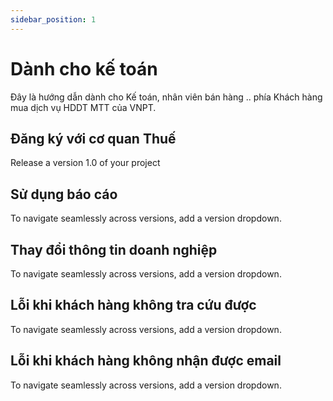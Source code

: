 ```yaml
---
sidebar_position: 1
---
```


# Dành cho kế toán

Đây là hướng dẫn dành cho Kế toán, nhân viên bán hàng .. phía Khách hàng mua dịch vụ HDDT MTT của VNPT.

## Đăng ký với cơ quan Thuế

Release a version 1.0 of your project


## Sử dụng báo cáo

To navigate seamlessly across versions, add a version dropdown.

## Thay đổi thông tin doanh nghiệp

To navigate seamlessly across versions, add a version dropdown.

## Lỗi khi khách hàng không tra cứu được

To navigate seamlessly across versions, add a version dropdown.

## Lỗi khi khách hàng không nhận được email

To navigate seamlessly across versions, add a version dropdown.
